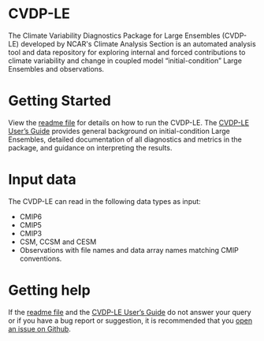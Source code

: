 # CVDP-LE
The Climate Variability Diagnostics Package for Large Ensembles (CVDP-LE) developed by NCAR's Climate Analysis Section is an automated analysis tool and data repository for exploring internal and forced contributions to climate variability and change in coupled model “initial-condition” Large Ensembles and observations.

# Getting Started
View the <a href="https://github.com/NCAR/CVDP-LE/blob/master/CVDP-LE_readme_1.0.0.pdf">readme file</a> for details on how to run the CVDP-LE. The <a href="http://dx.doi.org/10.5065/h7c7-f961">CVDP-LE User’s Guide</a> provides general background on initial-condition Large Ensembles, detailed documentation of 
all diagnostics and metrics in the package, and guidance on interpreting the results.

# Input data
The CVDP-LE can read in the following data types as input:
- CMIP6
- CMIP5
- CMIP3
- CSM, CCSM and CESM
- Observations with file names and data array names matching CMIP conventions.

# Getting help
If the <a href="https://github.com/NCAR/CVDP-LE/blob/master/CVDP-LE_readme_1.0.0.pdf">readme file</a> and the <a href="http://dx.doi.org/10.5065/h7c7-f961">CVDP-LE User’s Guide</a> do not answer your query or if you have a bug report or suggestion, it is recommended that you <a href="https://github.com/NCAR/CVDP-LE/issues">open an issue on Github</a>. 
